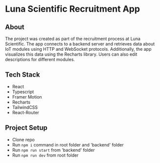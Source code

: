 # Luna Scientific Recruitment App

## About

The project was created as part of the recruitment process at Luna Scientific. The app connects to a backend server and retrieves data about IoT modules using HTTP and WebSocket protocols. Additionally, the app visualizes this data using the Recharts library. Users can also edit descriptions for different modules.

## Tech Stack

- React
- Typescript
- Framer Motion
- Recharts
- TailwindCSS
- React-Router

## Project Setup

- Clone repo
- Run `npm i` command in root folder and 'backend' folder
- Run `npm run start` from 'backend' folder
- Run `npm run dev` from root folder
